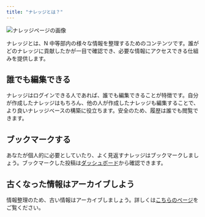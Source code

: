 ```yaml
---
title: "ナレッジとは？"
---
```


![ナレッジページの画像](/docs/about-knowledge/knowledge.png)

ナレッジとは、N 中等部内の様々な情報を整理するためのコンテンツです。誰がどのナレッジに貢献したかが一目で確認でき、必要な情報にアクセスできる仕組みを提供します。

## 誰でも編集できる

ナレッジはログインできる人であれば、誰でも編集できることが特徴です。自分が作成したナレッジはもちろん、他の人が作成したナレッジも編集することで、より良いナレッジベースの構築に役立ちます。安全のため、履歴は誰でも閲覧できます。

## ブックマークする

あなたが個人的に必要としていたり、よく見返すナレッジはブックマークしましょう。ブックマークした投稿は[ダッシュボード](/dashboard/bookmarks)から確認できます。

## 古くなった情報はアーカイブしよう

情報整理のため、古い情報はアーカイブしましょう。詳しくは[こちらのページ](/archive)をご覧ください。
